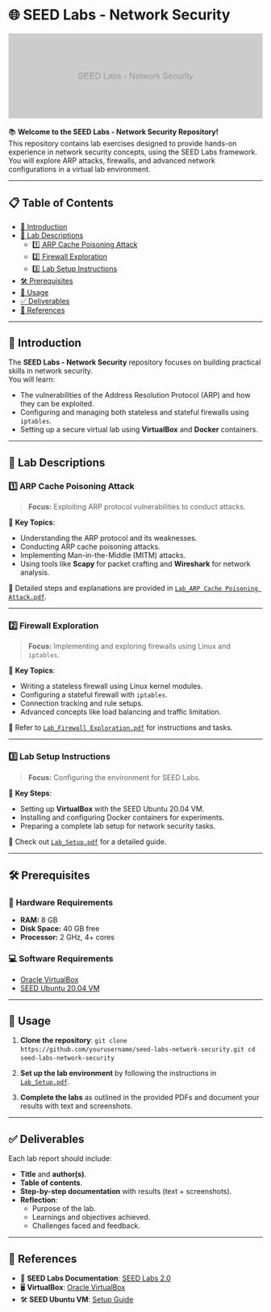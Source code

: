 # 🌐 SEED Labs - Network Security

![SEED Labs Banner](banner.png "SEED Labs Banner")


📚 **Welcome to the SEED Labs - Network Security Repository!**  
This repository contains lab exercises designed to provide hands-on experience in network security concepts, using the SEED Labs framework. You will explore ARP attacks, firewalls, and advanced network configurations in a virtual lab environment.

---

## 📋 Table of Contents

- [🚀 Introduction](#-introduction)
- [🧪 Lab Descriptions](#-lab-descriptions)
  - [1️⃣ ARP Cache Poisoning Attack](#1️⃣-arp-cache-poisoning-attack)
  - [2️⃣ Firewall Exploration](#2️⃣-firewall-exploration)
  - [3️⃣ Lab Setup Instructions](#3️⃣-lab-setup-instructions)
- [🛠️ Prerequisites](#️-prerequisites)
- [📖 Usage](#-usage)
- [✅ Deliverables](#-deliverables)
- [🔗 References](#-references)

---

## 🚀 Introduction

The **SEED Labs - Network Security** repository focuses on building practical skills in network security.  
You will learn:
- The vulnerabilities of the Address Resolution Protocol (ARP) and how they can be exploited.
- Configuring and managing both stateless and stateful firewalls using `iptables`.
- Setting up a secure virtual lab using **VirtualBox** and **Docker** containers.

---

## 🧪 Lab Descriptions

### 1️⃣ ARP Cache Poisoning Attack
> **Focus:** Exploiting ARP protocol vulnerabilities to conduct attacks.

📌 **Key Topics**:
- Understanding the ARP protocol and its weaknesses.
- Conducting ARP cache poisoning attacks.
- Implementing Man-in-the-Middle (MITM) attacks.
- Using tools like **Scapy** for packet crafting and **Wireshark** for network analysis.

📄 Detailed steps and explanations are provided in [`Lab_ARP Cache Poisoning Attack.pdf`](./Lab_ARP%20Cache%20Poisoning%20Attack.pdf).

---

### 2️⃣ Firewall Exploration
> **Focus:** Implementing and exploring firewalls using Linux and `iptables`.

📌 **Key Topics**:
- Writing a stateless firewall using Linux kernel modules.
- Configuring a stateful firewall with `iptables`.
- Connection tracking and rule setups.
- Advanced concepts like load balancing and traffic limitation.

📄 Refer to [`Lab_Firewall Exploration.pdf`](./Lab_Firewall%20Exploration.pdf) for instructions and tasks.

---

### 3️⃣ Lab Setup Instructions
> **Focus:** Configuring the environment for SEED Labs.

📌 **Key Steps**:
- Setting up **VirtualBox** with the SEED Ubuntu 20.04 VM.
- Installing and configuring Docker containers for experiments.
- Preparing a complete lab setup for network security tasks.

📄 Check out [`Lab_Setup.pdf`](./Lab_Setup.pdf) for a detailed guide.

---

## 🛠️ Prerequisites

### 🔧 **Hardware Requirements**
- **RAM:** 8 GB  
- **Disk Space:** 40 GB free  
- **Processor:** 2 GHz, 4+ cores  

### 💻 **Software Requirements**
- [Oracle VirtualBox](https://www.virtualbox.org/wiki/Downloads)  
- [SEED Ubuntu 20.04 VM](https://seedsecuritylabs.org/labsetup.html)

---

## 📖 Usage

1. **Clone the repository**:
   `git clone https://github.com/yourusername/seed-labs-network-security.git
   cd seed-labs-network-security`

2. **Set up the lab environment** by following the instructions in [`Lab_Setup.pdf`](./Lab_Setup.pdf).

3. **Complete the labs** as outlined in the provided PDFs and document your results with text and screenshots.

---

## ✅ Deliverables

Each lab report should include:
- **Title** and **author(s)**.  
- **Table of contents**.  
- **Step-by-step documentation** with results (text + screenshots).  
- **Reflection**:
  - Purpose of the lab.
  - Learnings and objectives achieved.
  - Challenges faced and feedback.

---

## 🔗 References

- 📘 **SEED Labs Documentation**: [SEED Labs 2.0](https://seedsecuritylabs.org/labs.html)  
- 🖥️ **VirtualBox**: [Oracle VirtualBox](https://www.virtualbox.org/)  
- 🛠️ **SEED Ubuntu VM**: [Setup Guide](https://seedsecuritylabs.org/labsetup.html)
